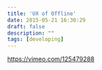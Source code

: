 ```yaml
---
title: 'UX of Offline'
date: 2015-05-21 16:30:29
draft: false
description: ""
tags: [developing]
---
```


https://vimeo.com/125479288